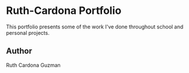 # Ruth-Cardona Portfolio
This portfolio presents some of the work I've done throughout school and personal projects.
## Author
Ruth Cardona Guzman
